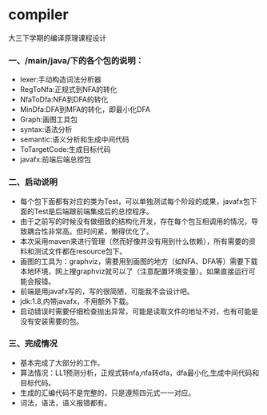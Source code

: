 # compiler
大三下学期的编译原理课程设计



### 一、/main/java/下的各个包的说明：
- lexer:手动构造词法分析器
- RegToNfa:正规式到NFA的转化
- NfaToDfa:NFA到DFA的转化
- MinDfa:DFA到MFA的转化，即最小化DFA
- Graph:画图工具包
- syntax:语法分析
- semantic:语义分析和生成中间代码
- ToTargetCode:生成目标代码
- javafx:前端后端总控包


### 二、启动说明
- 每个包下面都有对应的类为Test，可以单独测试每个阶段的成果，javafx包下面的Test是后端跟前端集成后的总控程序。
- 由于之前写的时候没有做细致的结构化开发，存在每个包互相调用的情况，导致耦合性非常高。但时间紧，懒得优化了。
- 本次采用maven来进行管理（然而好像并没有用到什么依赖），所有需要的资料和测试文件都在resource包下。
- 画图的工具为：graphviz，需要用到画图的地方（如NFA、DFA等）需要下载本地环境，网上搜graphviz就可以了（注意配置环境变量）。如果直接运行可能会报错。
- 前端是用javafx写的，写的很简陋，可能我不会设计吧。
- jdk:1.8,内带javafx，不用额外下载。
- 启动错误时需要仔细检查抛出异常，可能是读取文件的地址不对，也有可能是没有安装需要的包。


### 三、完成情况
- 基本完成了大部分的工作。
- 算法情况：LL1预测分析，正规式转nfa,nfa转dfa，dfa最小化,生成中间代码和目标代码。
- 生成的汇编代码不是完整的，只是遵照四元式一一对应。
- 词法，语法，语义报错都有。
